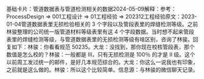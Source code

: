 

基础卡片：管道数据表与管道检测相关的数据2024-05-09解释：参考：ProcessDesign => 001工程设计 => 01工程经验 => 202312工程经验原文：2023-01-04管道数据表里无损检验相关的 3 个字段以及管段表里的焊缝检测等级。之前林骏整理的公司统一版管道材料等级表里有这 4 个字段数据。当时想不起来管段表里的焊缝检测等级，与管道数据表里的无损检测等级有啥区别，咨询了林骏。回复如下：林骏：你看看规范 50235。大龙：没找到，那你现在校核管段表，那个数值是怎么校的？林骏：一般都是 III，只有无损检测是 100％ 的才是 II 级。这个以前周工发过统一的邮件，是好几本规范综合的。大龙：你这么一说我也有印象，之前就是这么做的。林骏：所以这个比较简单。信息源：与林骏的微信聊天记录。